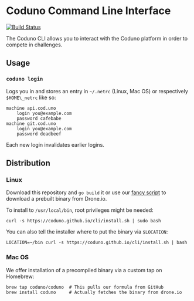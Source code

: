 # Coduno Command Line Interface

[![Build Status](https://drone.io/github.com/coduno/cli/status.png)](https://drone.io/github.com/coduno/cli/latest)

The Coduno CLI allows you to interact with the Coduno platform in order to compete in challenges.

## Usage

### `coduno login`

Logs you in and stores an entry in `~/.netrc` (Linux, Mac OS) or respectively `$HOME\_netrc` like so:

```
machine api.cod.uno
    login you@example.com
    password cafebabe
machine git.cod.uno
    login you@example.com
    password deadbeef
```

Each new login invalidates earlier logins.

## Distribution

### Linux

Download this repository and `go build` it or use our [fancy script](https://github.com/coduno/cli/blob/gh-pages/install.sh) to download a prebuilt
binary from Drone.io.

To install to `/usr/local/bin`, root privileges might be needed:
```
curl -s https://coduno.github.io/cli/install.sh | sudo bash
```

You can also tell the installer where to put the binary via `$LOCATION`:
```
LOCATION=~/bin curl -s https://coduno.github.io/cli/install.sh | bash
```

### Mac OS

We offer installation of a precompiled binary via a custom tap on Homebrew:

```
brew tap coduno/coduno  # This pulls our formula from GitHub
brew install coduno     # Actually fetches the binary from drone.io
```
